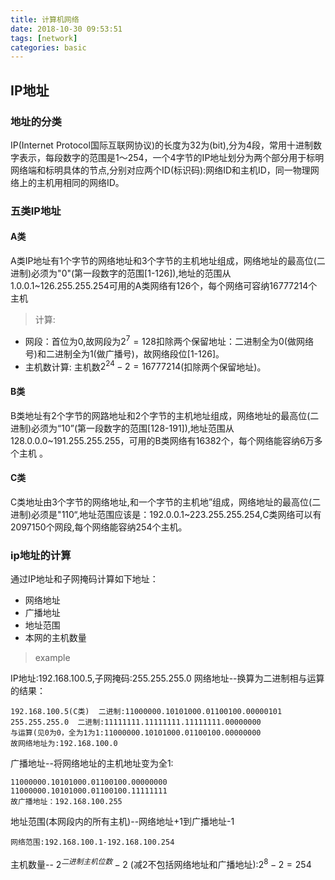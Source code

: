 ```yaml
---
title: 计算机网络
date: 2018-10-30 09:53:51
tags: [network]
categories: basic
---
```

## IP地址
### 地址的分类
IP(Internet Protocol国际互联网协议)的长度为32为(bit),分为4段，常用十进制数字表示，每段数字的范围是1～254，一个4字节的IP地址划分为两个部分用于标明网络端和标明具体的节点,分别对应两个ID(标识码):网络ID和主机ID，同一物理网络上的主机用相同的网络ID。
<!--more-->
### 五类IP地址
#### A类
  A类IP地址有1个字节的网络地址和3个字节的主机地址组成，网络地址的最高位(二进制)必须为"0"(第一段数字的范围[1-126]),地址的范围从1.0.0.1~126.255.255.254可用的A类网络有126个，每个网络可容纳16777214个主机
  >计算:

  - 网段：首位为0,故网段为$2^{7}=128$扣除两个保留地址：二进制全为0(做网络号)和二进制全为1(做广播号)，故网络段位[1-126]。
  - 主机数计算: 主机数$2^{24}-2=16777214$(扣除两个保留地址)。

#### B类
  B类地址有2个字节的网路地址和2个字节的主机地址组成，网络地址的最高位(二进制)必须为“10”(第一段数字的范围[128-191]),地址范围从128.0.0.0~191.255.255.255，可用的B类网络有16382个，每个网络能容纳6万多个主机 。 

#### C类
  C类地址由3个字节的网络地址,和一个字节的主机地”组成，网络地址的最高位(二进制)必须是"110“,地址范围应该是：192.0.0.1~223.255.255.254,C类网络可以有2097150个网段,每个网络能容纳254个主机。
### ip地址的计算
通过IP地址和子网掩码计算如下地址：
- 网络地址
- 广播地址
- 地址范围
- 本网的主机数量
> example

IP地址:192.168.100.5,子网掩码:255.255.255.0
网络地址--换算为二进制相与运算的结果：
```
192.168.100.5(C类)  二进制:11000000.10101000.01100100.00000101
255.255.255.0  二进制:11111111.11111111.11111111.00000000
与运算(见0为0，全为1为1:11000000.10101000.01100100.00000000 
故网络地址为:192.168.100.0
```

广播地址--将网络地址的主机地址变为全1:
```
11000000.10101000.01100100.00000000 
11000000.10101000.01100100.11111111
故广播地址：192.168.100.255
```
地址范围(本网段内的所有主机)--网络地址+1到广播地址-1
```
网络范围:192.168.100.1-192.168.100.254
```
主机数量-- $2^{二进制主机位数}-2$ (减2不包括网络地址和广播地址):$2^{8}-2=254$